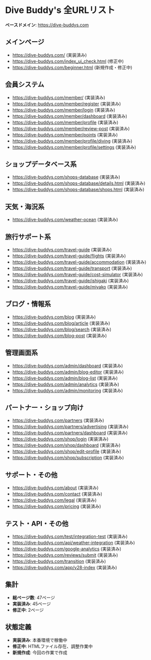 # Dive Buddy's 全URLリスト

**ベースドメイン**: https://dive-buddys.com

## メインページ
- https://dive-buddys.com/ (実装済み)
- https://dive-buddys.com/index_ui_check.html (修正中)
- https://dive-buddys.com/beginner.html (新規作成・修正中)

## 会員システム
- https://dive-buddys.com/member/ (実装済み)
- https://dive-buddys.com/member/register (実装済み)
- https://dive-buddys.com/member/login (実装済み)
- https://dive-buddys.com/member/dashboard (実装済み)
- https://dive-buddys.com/member/profile (実装済み)
- https://dive-buddys.com/member/review-post (実装済み)
- https://dive-buddys.com/member/points (実装済み)
- https://dive-buddys.com/member/profile/diving (実装済み)
- https://dive-buddys.com/member/profile/settings (実装済み)

## ショップデータベース系
- https://dive-buddys.com/shops-database (実装済み)
- https://dive-buddys.com/shops-database/details.html (実装済み)
- https://dive-buddys.com/shops-database/shops.html (実装済み)

## 天気・海況系
- https://dive-buddys.com/weather-ocean (実装済み)

## 旅行サポート系
- https://dive-buddys.com/travel-guide (実装済み)
- https://dive-buddys.com/travel-guide/flights (実装済み)
- https://dive-buddys.com/travel-guide/accommodation (実装済み)
- https://dive-buddys.com/travel-guide/transport (実装済み)
- https://dive-buddys.com/travel-guide/cost-simulator (実装済み)
- https://dive-buddys.com/travel-guide/ishigaki (実装済み)
- https://dive-buddys.com/travel-guide/miyako (実装済み)

## ブログ・情報系
- https://dive-buddys.com/blog (実装済み)
- https://dive-buddys.com/blog/article (実装済み)
- https://dive-buddys.com/blog/search (実装済み)
- https://dive-buddys.com/blog-post (実装済み)

## 管理画面系
- https://dive-buddys.com/admin/dashboard (実装済み)
- https://dive-buddys.com/admin/blog-editor (実装済み)
- https://dive-buddys.com/admin/blog-list (実装済み)
- https://dive-buddys.com/admin/analytics (実装済み)
- https://dive-buddys.com/admin/monitoring (実装済み)

## パートナー・ショップ向け
- https://dive-buddys.com/partners (実装済み)
- https://dive-buddys.com/partners/advertising (実装済み)
- https://dive-buddys.com/partners/dashboard (実装済み)
- https://dive-buddys.com/shop/login (実装済み)
- https://dive-buddys.com/shop/dashboard (実装済み)
- https://dive-buddys.com/shop/edit-profile (実装済み)
- https://dive-buddys.com/shop/subscription (実装済み)

## サポート・その他
- https://dive-buddys.com/about (実装済み)
- https://dive-buddys.com/contact (実装済み)
- https://dive-buddys.com/legal (実装済み)
- https://dive-buddys.com/pricing (実装済み)

## テスト・API・その他
- https://dive-buddys.com/test/integration-test (実装済み)
- https://dive-buddys.com/api/weather-integration (実装済み)
- https://dive-buddys.com/google-analytics (実装済み)
- https://dive-buddys.com/reviews/submit (実装済み)
- https://dive-buddys.com/transition (実装済み)
- https://dive-buddys.com/app/v28-index (実装済み)

## 集計
- **総ページ数**: 47ページ
- **実装済み**: 45ページ
- **修正中**: 2ページ

## 状態定義
- **実装済み**: 本番環境で稼働中
- **修正中**: HTMLファイル存在、調整作業中
- **新規作成**: 今回の作業で作成